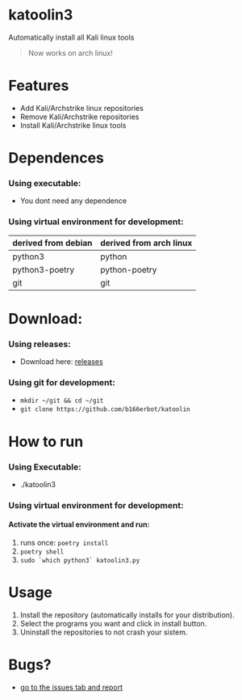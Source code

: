 # katoolin3
Automatically install all Kali linux tools

> Now works on arch linux!

# Features
- Add Kali/Archstrike linux repositories
- Remove Kali/Archstrike repositories
- Install Kali/Archstrike linux tools

# Dependences
### Using executable:
- You dont need any dependence

### Using virtual environment for development:
| derived from debian | derived from arch linux |
| --- | --- |
| python3             | python                  |
| python3-poetry      | python-poetry           |
| git                 | git                     |

# Download:
### Using releases:
- Download here: [releases](https://github.com/b166erbot/katoolin/releases)
### Using git for development:
- ```mkdir ~/git && cd ~/git```
- ```git clone https://github.com/b166erbot/katoolin```

# How to run
### Using Executable:
- ./katoolin3

### Using virtual environment for development:
#### Activate the virtual environment and run:
1. runs once: ```poetry install```
2. ```poetry shell```
3. ```sudo `which python3` katoolin3.py```

# Usage
1. Install the repository (automatically installs for your distribution).
2. Select the programs you want and click in install button.
3. Uninstall the repositories to not crash your sistem.

# Bugs?

- [go to the issues tab and report](https://github.com/b166erbot/katoolin/issues)
